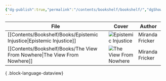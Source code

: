 ```yaml
---
{"dg-publish":true,"permalink":"/contents/bookshelf/bookshelf/","dgShowToc":true,"created":"2024-11-24T10:42:27.550+01:00","updated":"2024-11-24T23:27:10.763+01:00"}
---
```




| File                                                                         | Cover                                                                                                                                     | Author          |
| ---------------------------------------------------------------------------- | ----------------------------------------------------------------------------------------------------------------------------------------- | --------------- |
| [[Contents/Bookshelf/Books/Epistemic Injustice\|Epistemic Injustice]]     | ![Epistemic Injustice](http://books.google.com/books/content?id=lncSDAAAQBAJ&printsec=frontcover&img=1&zoom=1&edge=curl&source=gbs_api)   | Miranda Fricker |
| [[Contents/Bookshelf/Books/The View From Nowhere\|The View From Nowhere]] | ![The View From Nowhere](http://books.google.com/books/content?id=5cryOCGb2nEC&printsec=frontcover&img=1&zoom=1&edge=curl&source=gbs_api) | Miranda Fricker |

{ .block-language-dataview}